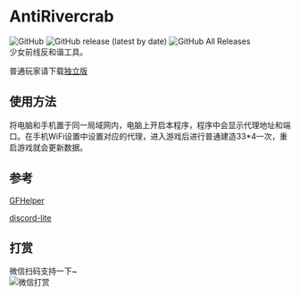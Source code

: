 # AntiRivercrab
![GitHub](https://img.shields.io/github/license/xxzl0130/AntiRivercrab) ![GitHub release (latest by date)](https://img.shields.io/github/v/release/xxzl0130/AntiRivercrab) ![GitHub All Releases](https://img.shields.io/github/downloads/xxzl0130/AntiRivercrab/total)  
少女前线反和谐工具。

普通玩家请下载[独立版](https://github.com/xxzl0130/AntiRivercrab/releases/tag/v2.1)  

## 使用方法

将电脑和手机置于同一局域网内，电脑上开启本程序，程序中会显示代理地址和端口。在手机WiFi设置中设置对应的代理，进入游戏后进行普通建造33*4一次，重启游戏就会更新数据。

## 参考

[GFHelper](https://github.com/ihciah/GFHelper)

[discord-lite](https://github.com/cnnblike/discord-lite)

## 打赏
微信扫码支持一下~  
![微信打赏](https://raw.githubusercontent.com/xxzl0130/CodeX/master/CodeX/Resources/pay.png)
